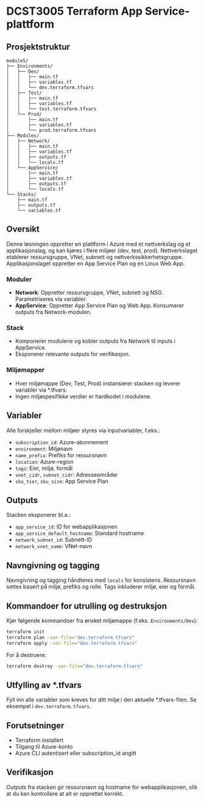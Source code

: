 # DCST3005 Terraform App Service-plattform

## Prosjektstruktur

```
module5/
├── Environments/
│   ├── Dev/
│   │   ├── main.tf
│   │   ├── variables.tf
│   │   └── dev.terraform.tfvars
│   ├── Test/
│   │   ├── main.tf
│   │   ├── variables.tf
│   │   └── test.terraform.tfvars
│   └── Prod/
│       ├── main.tf
│       ├── variables.tf
│       └── prod.terraform.tfvars
├── Modules/
│   ├── Network/
│   │   ├── main.tf
│   │   ├── variables.tf
│   │   ├── outputs.tf
│   │   └── locals.tf
│   └── AppService/
│       ├── main.tf
│       ├── variables.tf
│       ├── outputs.tf
│       └── locals.tf
└── Stacks/
    ├── main.tf
    ├── outputs.tf
    └── variables.tf
```

## Oversikt

Denne løsningen oppretter en plattform i Azure med et nettverkslag og et applikasjonslag, og kan kjøres i flere miljøer (dev, test, prod). Nettverkslaget etablerer ressursgruppe, VNet, subnett og nettverkssikkerhetsgruppe. Applikasjonslaget oppretter en App Service Plan og en Linux Web App.

### Moduler
- **Network**: Oppretter ressursgruppe, VNet, subnett og NSG. Parametriseres via variabler.
- **AppService**: Oppretter App Service Plan og Web App. Konsumerer outputs fra Network-modulen.

### Stack
- Komponerer modulene og kobler outputs fra Network til inputs i AppService.
- Eksponerer relevante outputs for verifikasjon.

### Miljømapper
- Hver miljømappe (Dev, Test, Prod) instansierer stacken og leverer variabler via *.tfvars.
- Ingen miljøspesifikke verdier er hardkodet i modulene.

## Variabler
Alle forskjeller mellom miljøer styres via inputvariabler, f.eks.:
- `subscription_id`: Azure-abonnement
- `environment`: Miljønavn
- `name_prefix`: Prefiks for ressursnavn
- `location`: Azure-region
- `tags`: Eier, miljø, formål
- `vnet_cidr`, `subnet_cidr`: Adresseområder
- `sku_tier`, `sku_size`: App Service Plan

## Outputs
Stacken eksponerer bl.a.:
- `app_service_id`: ID for webapplikasjonen
- `app_service_default_hostname`: Standard hostname
- `network_subnet_id`: Subnett-ID
- `network_vnet_name`: VNet-navn

## Navngivning og tagging
Navngivning og tagging håndteres med `locals` for konsistens. Ressursnavn settes basert på miljø, prefiks og rolle. Tags inkluderer miljø, eier og formål.

## Kommandoer for utrulling og destruksjon

Kjør følgende kommandoer fra ønsket miljømappe (f.eks. `Environments/Dev`):

```sh
terraform init
terraform plan -var-file="dev.terraform.tfvars"
terraform apply -var-file="dev.terraform.tfvars"
```

For å destruere:
```sh
terraform destroy -var-file="dev.terraform.tfvars"
```

## Utfylling av *.tfvars
Fyll inn alle variabler som kreves for ditt miljø i den aktuelle *.tfvars-filen. Se eksempel i `dev.terraform.tfvars`.

## Forutsetninger
- Terraform installert
- Tilgang til Azure-konto
- Azure CLI autentisert eller subscription_id angitt

## Verifikasjon
Outputs fra stacken gir ressursnavn og hostname for webapplikasjonen, slik at du kan kontrollere at alt er opprettet korrekt.

